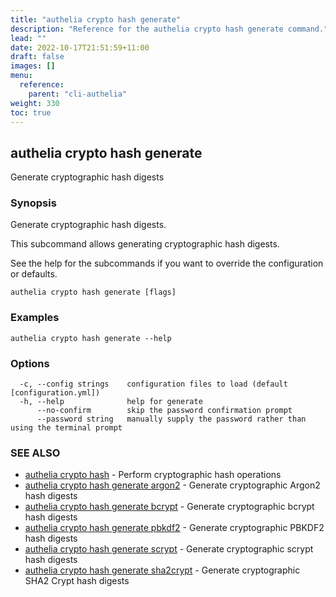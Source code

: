 ```yaml
---
title: "authelia crypto hash generate"
description: "Reference for the authelia crypto hash generate command."
lead: ""
date: 2022-10-17T21:51:59+11:00
draft: false
images: []
menu:
  reference:
    parent: "cli-authelia"
weight: 330
toc: true
---
```


## authelia crypto hash generate

Generate cryptographic hash digests

### Synopsis

Generate cryptographic hash digests.

This subcommand allows generating cryptographic hash digests.

See the help for the subcommands if you want to override the configuration or defaults.

```
authelia crypto hash generate [flags]
```

### Examples

```
authelia crypto hash generate --help
```

### Options

```
  -c, --config strings    configuration files to load (default [configuration.yml])
  -h, --help              help for generate
      --no-confirm        skip the password confirmation prompt
      --password string   manually supply the password rather than using the terminal prompt
```

### SEE ALSO

* [authelia crypto hash](authelia_crypto_hash.md)	 - Perform cryptographic hash operations
* [authelia crypto hash generate argon2](authelia_crypto_hash_generate_argon2.md)	 - Generate cryptographic Argon2 hash digests
* [authelia crypto hash generate bcrypt](authelia_crypto_hash_generate_bcrypt.md)	 - Generate cryptographic bcrypt hash digests
* [authelia crypto hash generate pbkdf2](authelia_crypto_hash_generate_pbkdf2.md)	 - Generate cryptographic PBKDF2 hash digests
* [authelia crypto hash generate scrypt](authelia_crypto_hash_generate_scrypt.md)	 - Generate cryptographic scrypt hash digests
* [authelia crypto hash generate sha2crypt](authelia_crypto_hash_generate_sha2crypt.md)	 - Generate cryptographic SHA2 Crypt hash digests

